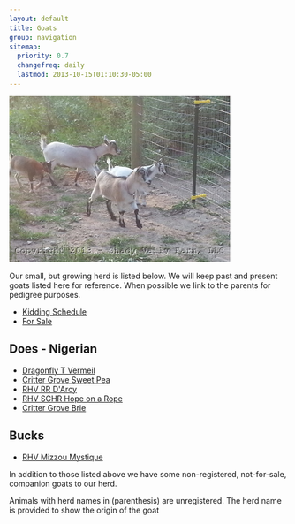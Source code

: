 ```yaml
---
layout: default
title: Goats
group: navigation
sitemap:
  priority: 0.7
  changefreq: daily
  lastmod: 2013-10-15T01:10:30-05:00
---
```


<img src="/images/goats/Group/1.jpg" alt="Goats " class="pic"/>

Our small, but growing herd is listed below. We will keep past and 
present goats listed here for reference. When possible we link to
the parents for pedigree purposes.

* [Kidding Schedule](/goats/kidding-schedule)
* [For Sale](/goats/for-sale)

## Does - Nigerian

* [Dragonfly T Vermeil](/goats/Dragonfly_T_Vermeil)
* [Critter Grove Sweet Pea](/goats/Critter-Grove-Sweet-Pea)
* [RHV RR D'Arcy](/goats/RHV_RR_DArcy)
* [RHV SCHR Hope on a Rope](/goats/RHV_SCHR_Hope_on_a_Rope)
* [Critter Grove Brie](/goats/Critter-Grove-Brie)

## Bucks

* [RHV Mizzou Mystique](/goats/RHV_Mizzou_Mystique)

In addition to those listed above we have some non-registered, not-for-sale, companion goats to our herd.

Animals with herd names in (parenthesis) are unregistered. The herd name is provided to show the origin of the goat
